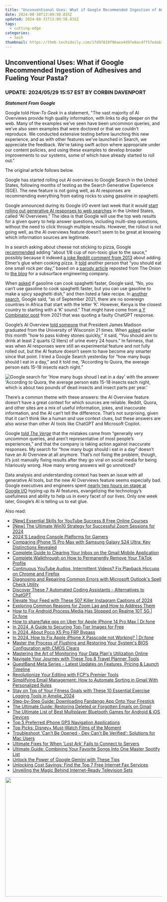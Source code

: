 ```yaml
---
title: "Unconventional Uses: What if Google Recommended Ingestion of Adhesives and Fueling Your Pasta?"
date: 2024-08-30T13:09:50.835Z
updated: 2024-08-31T13:09:50.835Z
tags:
  - cutting-edge
categories:
  - tech
thumbnail: https://thmb.techidaily.com/1fd97819f96aea4d97e8ac4ff57edab197b6c14d91b0c90b63f17b606d1e7ada.jpg
---
```


## Unconventional Uses: What if Google Recommended Ingestion of Adhesives and Fueling Your Pasta?

###  UPDATE: 2024/05/29 15:57 EST BY CORBIN DAVENPORT

**_Statement From Google_** 

 Google told _How-To Geek_ in a statement, "The vast majority of AI Overviews provide high quality information, with links to dig deeper on the web. Many of the examples we’ve seen have been uncommon queries, and we’ve also seen examples that were doctored or that we couldn’t reproduce. We conducted extensive testing before launching this new experience, and as with other features we've launched in Search, we appreciate the feedback. We're taking swift action where appropriate under our content policies, and using these examples to develop broader improvements to our systems, some of which have already started to roll out."

 The original article follows below.

 Google has started rolling out AI overviews to Google Search in the United States, following months of testing as the Search Generative Experience (SGE). The new feature is not going well, as AI responses are recommending everything from eating rocks to using gasoline in spaghetti.

 Google announced during its Google I/O event last week that it would [start rolling out generative AI responses to web searches](https://ios-unlock.techidaily.com/in-2024-how-can-i-unlock-my-apple-iphone-13-mini-after-forgetting-my-pin-code-by-drfone-ios/) in the United States, called “AI Overviews.” The idea is that Google will use the top web results for a given query to help answer questions, including multi-step questions, without the need to click through multiple results. However, the rollout is not going well, as the AI overviews feature doesn’t seem to be great at knowing which information sources are legitimate.

 In a search asking about cheese not sticking to pizza, Google [recommended](https://twitter.com/heavenrend/status/1793346515261432027) adding “about 1/8 cup of non-toxic glue to the sauce,” possibly because it indexed [a joke Reddit comment from 2013](https://www.reddit.com/r/Pizza/comments/1a19s0/my%5Fcheese%5Fslides%5Foff%5Fthe%5Fpizza%5Ftoo%5Feasily/) about adding Elmer’s glue when cooking pizza. It [told](https://bsky.app/profile/electricland.bsky.social/post/3kt6uooqbl22d) another person that “you should eat one small rock per day,” based on a [parody article](https://www.theonion.com/geologists-recommend-eating-at-least-one-small-rock-per-1846655112) reposted from The Onion to [the blog](https://www.resfrac.com/blog/geologists-recommend-eating-least-one-small-rock-day) for a subsurface engineering company.

 When [asked](https://mastodon.social/@JoeUchill/112493317168967705) if gasoline can cook spaghetti faster, Google said, “No, you can’t use gasoline to cook spaghetti faster, but you can use gasoline to make a spicy spaghetti dish,” and then listed a fake recipe. In [another search](https://www.threads.net/@astrobassball/post/C7U8Hn5RB31/), Google said, “as of September 2021, there are no sovereign countries in Africa that start with the letter ‘K’. However, Kenya is the closest country to starting with a ‘K’ sound.” That might have come from [a Y Combinator post](https://news.ycombinator.com/item?id=37145312) from 2021 that was quoting a faulty ChatGPT response.

 Google’s AI Overview [told someone](https://www.threads.net/@egaal/post/C7SJKGlyg8o) that President James Madison graduated from the University of Wisconsin 21 times. When [asked](https://x.com/dril/status/1787041991391584549) earlier this month “how to pass kidney stones quickly,” it said, “You should aim to drink at least 2 quarts (2 liters) of urine every 24 hours.” In fairness, that was when AI responses were still an experimental feature and not fully rolled out, but the AI feature doesn’t seem to have become any smarter since that point. I tried a Google Search yesterday for “how many bugs should I eat in a day,” and it told me, “According to Quora, the average person eats 15-18 insects each night.”

![Google search for 'How many bugs shoud I eat in a day' with the answer 'According to Quora, the average person eats 15-18 insects each night, which is about two pounds of dead insects and insect parts per year.'](https://static1.howtogeekimages.com/wordpress/wp-content/uploads/2024/05/image-5.png) 

 There’s a common theme with these answers: the AI Overview feature doesn’t have a great context for which sources are reliable. Reddit, Quora, and other sites are a mix of useful information, jokes, and inaccurate information, and the AI can’t tell the difference. That’s not surprising, given that it can’t think like a human and use context clues, but these answers are also worse than other AI tools like ChatGPT and Microsoft Copilot.

 Google [told _The Verge_](https://www.theverge.com/2024/5/23/24162896/google-ai-overview-hallucinations-glue-in-pizza) that the mistakes came from “generally very uncommon queries, and aren’t representative of most people’s experiences,” and that the company is taking action against inaccurate responses. My search for “how many bugs should i eat in a day” doesn’t have an AI Overview at all anymore. That’s not fixing the problem, though, it’s just manually fixing results after they go viral on social media for being hilariously wrong. How many wrong answers will go unnoticed?

 Data analysis and understanding context has been an issue with all generative AI tools, but the new AI Overviews feature seems especially bad. Google executives and engineers spent [nearly two hours on stage at Google I/O](https://www.youtube.com/watch?v=XEzRZ35urlk) hyping up its AI features, evangelizing the technology’s usefulness and ability to help us in every facet of our lives. Only one week later, Google’s AI is telling us to eat glue.

<ins class="adsbygoogle"
     style="display:block"
     data-ad-format="autorelaxed"
     data-ad-client="ca-pub-7571918770474297"
     data-ad-slot="1223367746"></ins>



<ins class="adsbygoogle"
     style="display:block"
     data-ad-client="ca-pub-7571918770474297"
     data-ad-slot="8358498916"
     data-ad-format="auto"
     data-full-width-responsive="true"></ins>

<span class="atpl-alsoreadstyle">Also read:</span>
<div><ul>
<li><a href="https://youtube-data.techidaily.com/ssential-skills-for-youtube-success-8-free-online-courses/"><u>[New] Essential Skills for YouTube Success  8 Free Online Courses</u></a></li>
<li><a href="https://fox-boxes.techidaily.com/new-the-ultimate-win10-strategy-for-successful-zoom-sessions-for-2024/"><u>[New] The Ultimate Win10 Strategy for Successful Zoom Sessions for 2024</u></a></li>
<li><a href="https://techno-recovery.techidaily.com/2024s-leading-console-platforms-for-gamers/"><u>2024'S Leading Console Platforms for Gamers</u></a></li>
<li><a href="https://techno-recovery.techidaily.com/comparing-iphone-15-pro-max-with-samsung-galaxy-s24-ultra-key-distinctions-revealed/"><u>Comparing iPhone 15 Pro Max with Samsung Galaxy S24 Ultra: Key Distinctions Revealed</u></a></li>
<li><a href="https://techno-recovery.techidaily.com/complete-guide-to-clearing-your-inbox-on-the-gmail-mobile-application/"><u>Complete Guide to Clearing Your Inbox on the Gmail Mobile Application</u></a></li>
<li><a href="https://techno-recovery.techidaily.com/complete-walkthrough-on-how-to-permanently-remove-your-tiktok-profile/"><u>Complete Walkthrough on How to Permanently Remove Your TikTok Profile</u></a></li>
<li><a href="https://win-blog.techidaily.com/1723011127680-continuous-youtube-audios-intermittent-videos-fix-playback-hiccups-on-chrome-and-firefox/"><u>Continuous YouTube Audios, Intermittent Videos? Fix Playback Hiccups on Chrome and Firefox</u></a></li>
<li><a href="https://techno-recovery.techidaily.com/diagnosing-and-repairing-common-errors-with-microsoft-outlooks-spell-check-utility/"><u>Diagnosing and Repairing Common Errors with Microsoft Outlook's Spell Check Utility</u></a></li>
<li><a href="https://tech-revival.techidaily.com/discover-these-7-automated-coding-assistants-alternatives-to-chatgpt/"><u>Discover These 7 Automated Coding Assistants - Alternatives to ChatGPT</u></a></li>
<li><a href="https://techno-recovery.techidaily.com/elevate-your-feed-with-these-507-killer-instagram-captions-of-2024/"><u>Elevate Your Feed with These 507 Killer Instagram Captions of 2024</u></a></li>
<li><a href="https://techno-recovery.techidaily.com/exploring-common-reasons-for-zoom-lag-and-how-to-address-them/"><u>Exploring Common Reasons for Zoom Lag and How to Address Them</u></a></li>
<li><a href="https://change-location.techidaily.com/how-to-fix-androidprocessmedia-has-stopped-on-realme-10t-5g-drfone-by-drfone-fix-android-problems-fix-android-problems/"><u>How to Fix Android.Process.Media Has Stopped on Realme 10T 5G | Dr.fone</u></a></li>
<li><a href="https://fake-location.techidaily.com/how-to-sharefake-gps-on-uber-for-apple-iphone-14-pro-max-drfone-by-drfone-virtual-ios/"><u>How to share/fake gps on Uber for Apple iPhone 14 Pro Max | Dr.fone</u></a></li>
<li><a href="https://fox-access.techidaily.com/in-2024-a-guide-to-securing-top-tier-images-for-free/"><u>In 2024, A Guide to Securing Top-Tier Images for Free</u></a></li>
<li><a href="https://bypass-frp.techidaily.com/in-2024-about-poco-x5-pro-frp-bypass-by-drfone-android/"><u>In 2024, About Poco X5 Pro FRP Bypass</u></a></li>
<li><a href="https://iphone-unlock.techidaily.com/in-2024-how-to-fix-apple-iphone-x-passcode-not-working-drfone-by-drfone-ios/"><u>In 2024, How to Fix Apple iPhone X Passcode not Working? | Dr.fone</u></a></li>
<li><a href="https://techno-recovery.techidaily.com/master-the-process-of-flushing-and-restoring-your-systems-bios-configuration-with-cmos-clears/"><u>Master the Process of Flushing and Restoring Your System's BIOS Configuration with CMOS Clears</u></a></li>
<li><a href="https://techno-recovery.techidaily.com/mastering-the-art-of-monitoring-your-data-plans-utilization-online/"><u>Mastering the Art of Monitoring Your Data Plan's Utilization Online</u></a></li>
<li><a href="https://techno-recovery.techidaily.com/navigate-your-journey-with-these-top-8-travel-planner-tools/"><u>Navigate Your Journey with These Top 8 Travel Planner Tools</u></a></li>
<li><a href="https://techno-recovery.techidaily.com/questband-meta-series-latest-updates-on-features-pricing-and-launch-timeline/"><u>QuestBand Meta Series - Latest Updates on Features, Pricing & Launch Timeline</u></a></li>
<li><a href="https://extra-lessons.techidaily.com/revolutionize-your-editing-with-fcps-premier-tools/"><u>Revolutionize Your Editing with FCP's Premier Tools</u></a></li>
<li><a href="https://techno-recovery.techidaily.com/simplifying-email-management-how-to-automate-sorting-in-gmail-with-personalized-rules/"><u>Simplifying Email Management: How to Automate Sorting in Gmail With Personalized Rules</u></a></li>
<li><a href="https://techno-recovery.techidaily.com/stay-on-top-of-your-fitness-goals-with-these-10-essential-exercise-logging-tools-in-amelie2024/"><u>Stay on Top of Your Fitness Goals with These 10 Essential Exercise Logging Tools in Amelie_2024</u></a></li>
<li><a href="https://techno-recovery.techidaily.com/step-by-step-guide-downloading-fandango-app-onto-your-firestick/"><u>Step-by-Step Guide: Downloading Fandango App Onto Your Firestick</u></a></li>
<li><a href="https://techno-recovery.techidaily.com/the-ultimate-guide-restoring-deleted-or-forgotten-emails-on-gmail/"><u>The Ultimate Guide: Restoring Deleted or Forgotten Emails on Gmail</u></a></li>
<li><a href="https://app-tips.techidaily.com/the-ultimate-list-of-best-multiplayer-bluetooth-games-for-android-and-ios-devices/"><u>The Ultimate List of Best Multiplayer Bluetooth Games for Android & iOS Devices</u></a></li>
<li><a href="https://techno-recovery.techidaily.com/top-5-preferred-iphone-gps-navigation-applications/"><u>Top 5 Preferred iPhone GPS Navigation Applications</u></a></li>
<li><a href="https://techno-recovery.techidaily.com/top-picks-disneyplus-must-watch-films-of-the-moment/"><u>Top Picks: Disney+ Must-Watch Films of the Moment</u></a></li>
<li><a href="https://techno-recovery.techidaily.com/troubleshoot-cant-be-opened-dev-cant-be-verified-solutions-for-mac-users/"><u>Troubleshoot 'Can’t Be Opened - Dev Can't Be Verified': Solutions for Mac Users</u></a></li>
<li><a href="https://win-solutions.techidaily.com/ultimate-fixes-for-when-lost-ark-fails-to-connect-to-servers/"><u>Ultimate Fixes for When 'Lost Ark' Fails to Connect to Servers</u></a></li>
<li><a href="https://techno-recovery.techidaily.com/ultimate-guide-combining-your-favorite-songs-into-one-master-spotify-list/"><u>Ultimate Guide: Combining Your Favorite Songs Into One Master Spotify List</u></a></li>
<li><a href="https://techno-recovery.techidaily.com/unlock-the-power-of-google-gemini-with-these-tips/"><u>Unlock the Power of Google Gemini with These Tips</u></a></li>
<li><a href="https://techno-recovery.techidaily.com/unlocking-cost-savings-find-the-top-7-free-internet-fax-services/"><u>Unlocking Cost Savings: Find the Top 7 Free Internet Fax Services</u></a></li>
<li><a href="https://techno-recovery.techidaily.com/unveiling-the-magic-behind-internet-ready-television-sets/"><u>Unveiling the Magic Behind Internet-Ready Television Sets</u></a></li>
</ul></div>

<!-- affiliate ads begin -->
<a href="https://ship7com.pxf.io/c/5597632/1509856/17634" target="_top" id="1509856"><img src="//a.impactradius-go.com/display-ad/17634-1509856" border="0" alt="" width="730" height="383"/></a>
<!-- affiliate ads end -->
